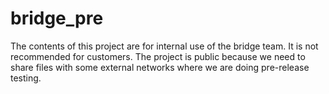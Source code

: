 # bridge_pre
The contents of this project are for internal use of the bridge team. It is not recommended for customers. The project is public because we need to share files with some external networks where we are doing pre-release testing.
